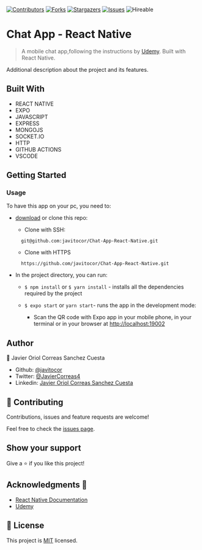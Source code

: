 <!--
*** Thanks for checking out this README Template. If you have a suggestion that would
*** make this better, please fork the repo and create a pull request or simply open
*** an issue with the tag "enhancement".
*** Thanks again! Now go create something AMAZING! :D
-->

<!-- PROJECT SHIELDS -->
<!--
*** I'm using markdown "reference style" links for readability.
*** Reference links are enclosed in brackets [ ] instead of parentheses ( ).
*** See the bottom of this document for the declaration of the reference variables
*** for contributors-url, forks-url, etc. This is an optional, concise syntax you may use.
*** https://www.markdownguide.org/basic-syntax/#reference-style-links
-->
[![Contributors][contributors-shield]][contributors-url] 
[![Forks][forks-shield]][forks-url] 
[![Stargazers][stars-shield]][stars-url] 
[![Issues][issues-shield]][issues-url] 
![Hireable](https://cdn.rawgit.com/hiendv/hireable/master/styles/default/yes.svg) 

# Chat App - React Native

>  A mobile chat app,following the instructions by [Udemy](https://click.linksynergy.com/deeplink?id=JVFxdTr9V80&mid=39197&murl=https%3A%2F%2Fwww.udemy.com%2Fcourse%2Flearn-react-native-by-building-a-chat-app%2F). Built with React Native.


Additional description about the project and its features.

## Built With

- REACT NATIVE
- EXPO
- JAVASCRIPT
- EXPRESS
- MONGOJS
- SOCKET.IO
- HTTP
- GITHUB ACTIONS
- VSCODE

## Getting Started

### Usage
To have this app on your pc, you need to:
* [download](https://github.com/javitocor/Chat-App-React-Native/archive/master.zip) or clone this repo:
  - Clone with SSH:
  ```
    git@github.com:javitocor/Chat-App-React-Native.git
  ```
  - Clone with HTTPS
  ```
    https://github.com/javitocor/Chat-App-React-Native.git
  ```

* In the project directory, you can run:

  - `$ npm install` or `$ yarn install` - installs all the dependencies required by the project

  - `$ expo start` or `yarn start`- runs the app in the development mode:
    - Scan the QR code with Expo app in your mobile phone, in your terminal or in your browser at [http://localhost:19002](http://localhost:19002)

## Author

👤 Javier Oriol Correas Sanchez Cuesta 
- Github: [@javitocor](https://github.com/javitocor) 
- Twitter: [@JavierCorreas4](https://twitter.com/JavierCorreas4) 
- Linkedin: [Javier Oriol Correas Sanchez Cuesta](https://www.linkedin.com/in/javier-correas-sanchez-cuesta-15289482/) 

## 🤝 Contributing

Contributions, issues and feature requests are welcome!

Feel free to check the [issues page](https://github.com/javitocor/Chat-App-React-Native/issues).

## Show your support

Give a ⭐️ if you like this project!

## Acknowledgments 🚀

- [React Native Documentation](https://reactnative.dev/docs/getting-started)
- [Udemy](https://click.linksynergy.com/deeplink?id=JVFxdTr9V80&mid=39197&murl=https%3A%2F%2Fwww.udemy.com%2Fcourse%2Flearn-react-native-by-building-a-chat-app%2F)

## 📝 License

This project is [MIT](lic.url) licensed.

<!-- MARKDOWN LINKS & IMAGES -->
<!-- https://www.markdownguide.org/basic-syntax/#reference-style-links -->
[contributors-shield]: https://img.shields.io/github/contributors/javitocor/Chat-App-React-Native.svg?style=flat-square
[contributors-url]: https://github.com/javitocor/Chat-App-React-Native/graphs/contributors
[forks-shield]: https://img.shields.io/github/forks/javitocor/Chat-App-React-Native.svg?style=flat-square
[forks-url]: https://github.com/javitocor/Chat-App-React-Native/network/members
[stars-shield]: https://img.shields.io/github/stars/javitocor/Chat-App-React-Native.svg?style=flat-square
[stars-url]: https://github.com/javitocor/Chat-App-React-Native/stargazers
[issues-shield]: https://img.shields.io/github/issues/javitocor/Chat-App-React-Native.svg?style=flat-square
[issues-url]: https://github.com/javitocor/Chat-App-React-Native/issues